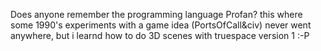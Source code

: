 Does anyone remember the programming language Profan? this where some 1990's experiments with a game idea (PortsOfCall&civ) never went anywhere, but i learnd how to do 3D scenes with truespace version 1 :-P
